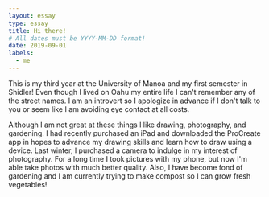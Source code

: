 ```yaml
---
layout: essay
type: essay
title: Hi there!
# All dates must be YYYY-MM-DD format!
date: 2019-09-01
labels:
  - me
---
```


This is my third year at the University of Manoa and my first semester in Shidler! Even though I lived on Oahu my entire life I can't remember any of the street names. I am an introvert so I apologize in advance if I don't talk to you or seem like I am avoiding eye contact at all costs. 

Although I am not great at these things I like drawing, photography, and gardening. I had recently purchased an iPad and downloaded the ProCreate app in hopes to advance my drawing skills and learn how to draw using a device. Last winter, I purchased a camera to indulge in my interest of photography. For a long time I took pictures with my phone, but now I'm able take photos with much better quality. Also, I have become fond of gardening and I am currently trying to make compost so I can grow fresh vegetables!
